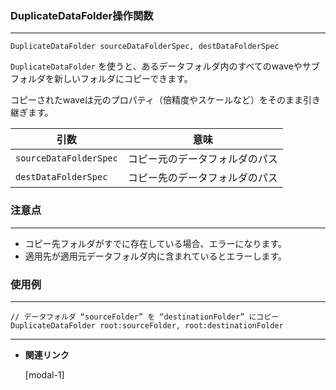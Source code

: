 
### DuplicateDataFolder操作関数

---

```Igor
DuplicateDataFolder sourceDataFolderSpec, destDataFolderSpec
```

`DuplicateDataFolder` を使うと、あるデータフォルダ内のすべてのwaveやサブフォルダを新しいフォルダにコピーできます。

コピーされたwaveは元のプロパティ（倍精度やスケールなど）をそのまま引き継ぎます。

| **引数** | **意味** |
| --- | --- |
| `sourceDataFolderSpec` | コピー元のデータフォルダのパス |
| `destDataFolderSpec` | コピー先のデータフォルダのパス |

### **注意点**

---

- コピー先フォルダがすでに存在している場合、エラーになります。
- 適用先が適用元データフォルダ内に含まれているとエラーします。

### 使用例

---

```Igor
// データフォルダ “sourceFolder” を “destinationFolder” にコピー
DuplicateDataFolder root:sourceFolder, root:destinationFolder
```


---

- **関連リンク**

    <div class="related-link-wrapper">
      [modal-1]<!--Waveの複製（Duplicateほか）-->
    </div>